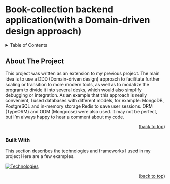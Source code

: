 <a name="readme-top"></a>
# Book-collection backend application(with a Domain-driven design approach)

<!-- TABLE OF CONTENTS -->
<details>
  <summary>Table of Contents</summary>
  <ol>
    <li>
      <a href="#about-the-project">About The Project</a>
      <ul>
        <li><a href="#built-with">Built With</a></li>
      </ul>
    </li>
    <li>
      <a href="#getting-started">Getting Started</a>
      <ul>
        <li><a href="#prerequisites">Prerequisites</a></li>
        <li><a href="#installation">Installation</a></li>
      </ul>
    </li>
    <li><a href="#usage">Usage</a></li>
    <li><a href="#contributing">Contributing</a></li>
    <li><a href="#license">License</a></li>
    <li><a href="#contact">Contact</a></li>
  </ol>
</details>

<!-- ABOUT THE PROJECT -->
## About The Project

This project was written as an extension to my previous project. The main idea is to use a DDD (Domain-driven design) approach to facilitate further scaling or transition to more modern tools, as well as to modalize the program to divide it into several desks, which would also simplify debugging or integration. As an example that this approach is really convenient, I used databases with different models, for example: MongoDB, PostgreSQL and in-memory storage Redis to save user sessions. ORM (TypeORM) and ODM (Mongoose) were also used. It may not be perfect, but I'm always happy to hear a comment about my code.

<p align="right">(<a href="#readme-top">back to top</a>)</p>


### Built With

This section describes the technologies and frameworks I used in my project Here are a few examples.

[![Technologies](https://skillicons.dev/icons?i=docker,express,ts,nodejs,mongodb,postgres,redis,regex&perline=5)](https://skillicons.dev)

<p align="right">(<a href="#readme-top">back to top</a>)</p>

